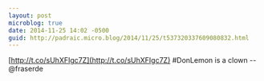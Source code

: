 ```yaml
---
layout: post
microblog: true
date: 2014-11-25 14:02 -0500
guid: http://padraic.micro.blog/2014/11/25/t537320337609080832.html
---
```

[http://t.co/sUhXFIgc7Z](http://t.co/sUhXFIgc7Z) #DonLemon is a clown -- @fraserde
